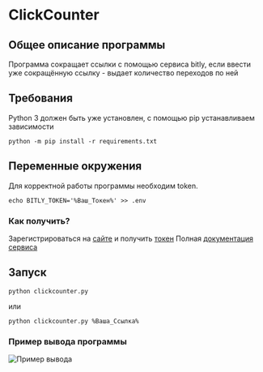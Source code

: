 # ClickCounter

## Общее описание программы
Программа сокращает ссылки с помощью сервиса bitly, если ввести уже сокращённую ссылку - выдает количество переходов по ней

## Требования
Python 3 должен быть уже установлен, с помощью pip устанавливаем зависимости

    python -m pip install -r requirements.txt

## Переменные окружения
Для корректной работы программы необходим token.

    echo BITLY_TOKEN='%Ваш_Токен%' >> .env


### Как получить?
Зарегистрироваться на [сайте](https://app.bitly.com/bbt2/) и получить [токен](https://app.bitly.com/settings/api/)
Полная [документация сервиса](https://dev.bitly.com/docs/getting-started/authentication/)

## Запуск

    python clickcounter.py

или

    python clickcounter.py %Ваша_Ссылка%

### Пример вывода программы
![Пример вывода](https://github.com/MilanOfc/ClickCounter/assets/122183166/5be3903c-b3b1-4072-a84c-9b747269bd9d)
